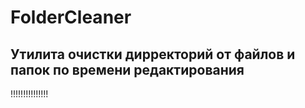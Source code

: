 # FolderCleaner
Утилита очистки дирректорий от файлов и папок по времени редактирования
--------------------------------------------------------------------------
!!!!!!!!!!!!!!!
